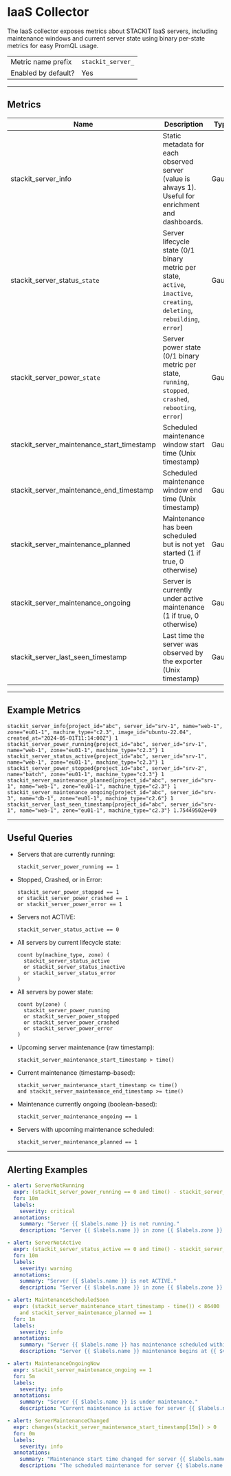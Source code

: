 # IaaS Collector

The IaaS collector exposes metrics about STACKIT IaaS servers, including maintenance windows and current server state using binary per-state metrics for easy PromQL usage.

|                     |                   |
|---------------------|-------------------|
| Metric name prefix  | `stackit_server_` |
| Enabled by default? | Yes               |

---

## Metrics

| Name                                       | Description                                                                                                               | Type  | Labels                                                                                                                                                                                       |
|--------------------------------------------|---------------------------------------------------------------------------------------------------------------------------|-------|----------------------------------------------------------------------------------------------------------------------------------------------------------------------------------------------|
| stackit_server_info                        | Static metadata for each observed server (value is always 1). Useful for enrichment and dashboards.                       | Gauge | `project_id`, `server_id`, `name`, `zone`, `machine_type`, `image_id`, `keypair_name`, `boot_volume_id`, `affinity_group`, `created_at`, `launched_at`, `maintenance`, `maintenance_details` |
| stackit_server_status_`state`              | Server lifecycle state (0/1 binary metric per state, `active`, `inactive`, `creating`, `deleting`, `rebuilding`, `error`) | Gauge | `project_id`, `server_id`, `name`, `zone`, `machine_type`                                                                                                                                    |
| stackit_server_power_`state`               | Server power state (0/1 binary metric per state, `running`, `stopped`, `crashed`, `rebooting`, `error`)                   | Gauge | `project_id`, `server_id`, `name`, `zone`, `machine_type`                                                                                                                                    |
| stackit_server_maintenance_start_timestamp | Scheduled maintenance window start time (Unix timestamp)                                                                  | Gauge | `project_id`, `server_id`, `name`, `zone`, `machine_type`                                                                                                                                    |
| stackit_server_maintenance_end_timestamp   | Scheduled maintenance window end time (Unix timestamp)                                                                    | Gauge | `project_id`, `server_id`, `name`, `zone`, `machine_type`                                                                                                                                    |
| stackit_server_maintenance_planned         | Maintenance has been scheduled but is not yet started (1 if true, 0 otherwise)                                            | Gauge | `project_id`, `server_id`, `name`, `zone`, `machine_type`                                                                                                                                    |
| stackit_server_maintenance_ongoing         | Server is currently under active maintenance (1 if true, 0 otherwise)                                                     | Gauge | `project_id`, `server_id`, `name`, `zone`, `machine_type`                                                                                                                                    |
| stackit_server_last_seen_timestamp         | Last time the server was observed by the exporter (Unix timestamp)                                                        | Gauge | `project_id`, `server_id`, `name`, `zone`, `machine_type`                                                                                                                                    |

---

## Example Metrics

```promql
stackit_server_info{project_id="abc", server_id="srv-1", name="web-1", zone="eu01-1", machine_type="c2.3", image_id="ubuntu-22.04", created_at="2024-05-01T11:14:00Z"} 1
stackit_server_power_running{project_id="abc", server_id="srv-1", name="web-1", zone="eu01-1", machine_type="c2.3"} 1
stackit_server_status_active{project_id="abc", server_id="srv-1", name="web-1", zone="eu01-1", machine_type="c2.3"} 1
stackit_server_power_stopped{project_id="abc", server_id="srv-2", name="batch", zone="eu01-1", machine_type="c2.3"} 1
stackit_server_maintenance_planned{project_id="abc", server_id="srv-1", name="web-1", zone="eu01-1", machine_type="c2.3"} 1
stackit_server_maintenance_ongoing{project_id="abc", server_id="srv-3", name="db-1", zone="eu01-1", machine_type="c2.6"} 1
stackit_server_last_seen_timestamp{project_id="abc", server_id="srv-1", name="web-1", zone="eu01-1", machine_type="c2.3"} 1.75449502e+09
```

---

## Useful Queries

- Servers that are currently running:
  ```promql
  stackit_server_power_running == 1
  ```

- Stopped, Crashed, or in Error:
  ```promql
  stackit_server_power_stopped == 1
  or stackit_server_power_crashed == 1
  or stackit_server_power_error == 1
  ```

- Servers not ACTIVE:
  ```promql
  stackit_server_status_active == 0
  ```

- All servers by current lifecycle state:
  ```promql
  count by(machine_type, zone) (
    stackit_server_status_active
    or stackit_server_status_inactive
    or stackit_server_status_error
  )
  ```

- All servers by power state:
  ```promql
  count by(zone) (
    stackit_server_power_running
    or stackit_server_power_stopped
    or stackit_server_power_crashed
    or stackit_server_power_error
  )
  ```

- Upcoming server maintenance (raw timestamp):
  ```promql
  stackit_server_maintenance_start_timestamp > time()
  ```

- Current maintenance (timestamp-based):
  ```promql
  stackit_server_maintenance_start_timestamp <= time()
  and stackit_server_maintenance_end_timestamp >= time()
  ```

- Maintenance currently ongoing (boolean-based):
  ```promql
  stackit_server_maintenance_ongoing == 1
  ```

- Servers with upcoming maintenance scheduled:
  ```promql
  stackit_server_maintenance_planned == 1
  ```

---

## Alerting Examples

```yaml
- alert: ServerNotRunning
  expr: (stackit_server_power_running == 0 and time() - stackit_server_last_seen_timestamp < 600)
  for: 10m
  labels:
    severity: critical
  annotations:
    summary: "Server {{ $labels.name }} is not running."
    description: "Server {{ $labels.name }} in zone {{ $labels.zone }} has not been in the RUNNING state for more than 10 minutes."

- alert: ServerNotActive
  expr: (stackit_server_status_active == 0 and time() - stackit_server_last_seen_timestamp < 600)
  for: 10m
  labels:
    severity: warning
  annotations:
    summary: "Server {{ $labels.name }} is not ACTIVE."
    description: "Server {{ $labels.name }} in zone {{ $labels.zone }} is not in ACTIVE lifecycle state."

- alert: MaintenanceScheduledSoon
  expr: (stackit_server_maintenance_start_timestamp - time()) < 86400
    and stackit_server_maintenance_planned == 1
  for: 1m
  labels:
    severity: info
  annotations:
    summary: "Server {{ $labels.name }} has maintenance scheduled within 24h."
    description: "Server {{ $labels.name }} maintenance begins at {{ $value | humanizeTimestamp }}."

- alert: MaintenanceOngoingNow
  expr: stackit_server_maintenance_ongoing == 1
  for: 5m
  labels:
    severity: info
  annotations:
    summary: "Server {{ $labels.name }} is under maintenance."
    description: "Current maintenance is active for server {{ $labels.name }} in zone {{ $labels.zone }}."

- alert: ServerMaintenanceChanged
  expr: changes(stackit_server_maintenance_start_timestamp[15m]) > 0
  for: 0m
  labels:
    severity: info
  annotations:
    summary: "Maintenance start time changed for server {{ $labels.name }}."
    description: "The scheduled maintenance for server {{ $labels.name }} in {{ $labels.zone }} has changed."
```